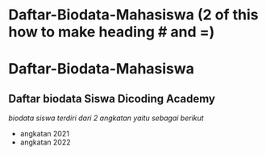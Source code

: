 # Daftar-Biodata-Mahasiswa (2 of this how to make heading # and =)
Daftar-Biodata-Mahasiswa
=
Daftar biodata Siswa Dicoding Academy
--
*biodata siswa terdiri dari 2 angkatan yaitu sebagai berikut*
- angkatan 2021
- angkatan 2022
